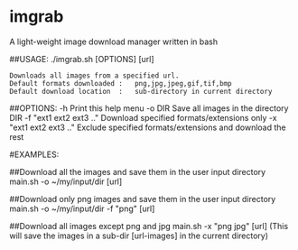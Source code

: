 # imgrab
A light-weight image download manager written in bash

##USAGE:
    ./imgrab.sh [OPTIONS] [url]

	Downloads all images from a specified url.
	Default formats downloaded :   png,jpg,jpeg,gif,tif,bmp
	Default download location  :   sub-directory in current directory

##OPTIONS:
    -h                             Print this help menu
  	-o DIR                         Save all images in the directory DIR
  	-f "ext1 ext2 ext3 .."         Download specified formats/extensions only
  	-x "ext1 ext2 ext3 .."         Exclude specified formats/extensions and download the rest
  
#EXAMPLES:

##Download all the images and save them in the user input directory
    main.sh -o ~/my/input/dir [url]

##Download only png images and save them in the user input directory
    main.sh -o ~/my/input/dir -f "png" [url]

##Download all images except png and jpg
    main.sh -x "png jpg" [url]
	  (This will save the images in a sub-dir [url-images] in the current directory)
 

